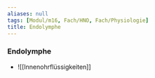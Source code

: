 ```yaml
---
aliases: null
tags: [Modul/m16, Fach/HNO, Fach/Physiologie]
title: Endolymphe
---
```

### Endolymphe
- ![[Innenohrflüssigkeiten]]